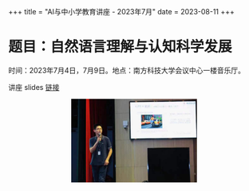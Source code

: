 +++
title = "AI与中小学教育讲座 - 2023年7月"
date = 2023-08-11
+++
# 题目：自然语言理解与认知科学发展
时间：2023年7月4日，7月9日。地点：南方科技大学会议中心一楼音乐厅。

讲座 slides [链接](NLP-and-CogSci.pdf)

<p align="center">
    <img src="ai_talk_xu.jpeg" alt="Photo by Dr. Feng" width=50% />
</p>

<!-- ![Xu at AI talk](ai_talk_xu.jpeg "Photo by Dr. Feng") -->
<!--
<figure>
    <img src="ai_talk_xu.jpeg"
         alt="Xu" at AI talk"
         width="600">
    <figcaption>Photograph by Dr. Feng Xueqi</figcaption>
</figure>
-->